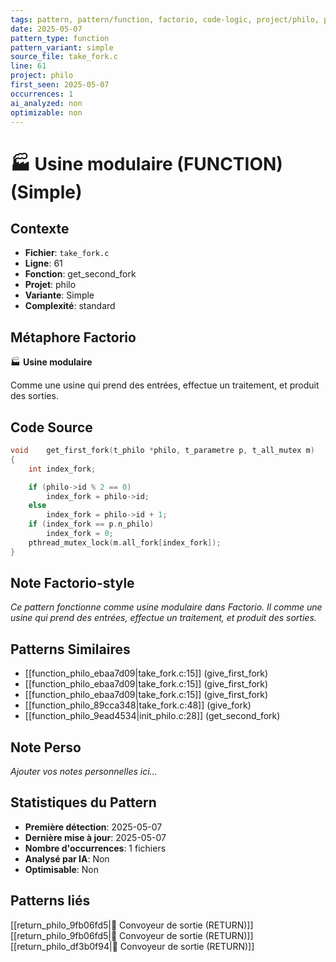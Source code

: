 ```yaml
---
tags: pattern, pattern/function, factorio, code-logic, project/philo, pattern/variant/simple
date: 2025-05-07
pattern_type: function
pattern_variant: simple
source_file: take_fork.c
line: 61
project: philo
first_seen: 2025-05-07
occurrences: 1
ai_analyzed: non
optimizable: non
---
```


# 🏭 Usine modulaire (FUNCTION) (Simple)

## Contexte
- **Fichier**: `take_fork.c`
- **Ligne**: 61
- **Fonction**: get_second_fork
- **Projet**: philo
- **Variante**: Simple
- **Complexité**: standard

## Métaphore Factorio
🏭 **Usine modulaire**

Comme une usine qui prend des entrées, effectue un traitement, et produit des sorties.

## Code Source
```c
void	get_first_fork(t_philo *philo, t_parametre p, t_all_mutex m)
{
	int	index_fork;

	if (philo->id % 2 == 0)
		index_fork = philo->id;
	else
		index_fork = philo->id + 1;
	if (index_fork == p.n_philo)
		index_fork = 0;
	pthread_mutex_lock(m.all_fork[index_fork]);
}
```

## Note Factorio-style
*Ce pattern fonctionne comme usine modulaire dans Factorio. Il comme une usine qui prend des entrées, effectue un traitement, et produit des sorties.*

## Patterns Similaires
- [[function_philo_ebaa7d09|take_fork.c:15]] (give_first_fork)
- [[function_philo_ebaa7d09|take_fork.c:15]] (give_first_fork)
- [[function_philo_ebaa7d09|take_fork.c:15]] (give_first_fork)
- [[function_philo_89cca348|take_fork.c:48]] (give_fork)
- [[function_philo_9ead4534|init_philo.c:28]] (get_second_fork)

## Note Perso
*Ajouter vos notes personnelles ici...*

## Statistiques du Pattern
- **Première détection**: 2025-05-07
- **Dernière mise à jour**: 2025-05-07
- **Nombre d'occurrences**: 1 fichiers
- **Analysé par IA**: Non
- **Optimisable**: Non

## Patterns liés
[[return_philo_9fb06fd5|🚚 Convoyeur de sortie (RETURN)]]
[[return_philo_9fb06fd5|🚚 Convoyeur de sortie (RETURN)]]
[[return_philo_df3b0f94|🚚 Convoyeur de sortie (RETURN)]]
